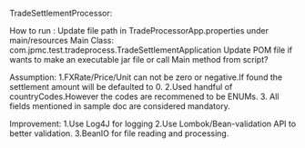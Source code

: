 TradeSettlementProcessor:

How to run :
Update file path in TradeProcessorApp.properties under main/resources
Main Class: com.jpmc.test.tradeprocess.TradeSettlementApplication
Update POM file if wants to make an executable jar file or call Main method from script?

Assumption:
1.FXRate/Price/Unit can not be zero or negative.If found the settlement amount will be defaulted to 0.
2.Used handful of countryCodes.However the codes are recommened to be ENUMs.
3. All fields mentioned in sample doc are considered mandatory.

Improvement:
1.Use Log4J for logging
2.Use Lombok/Bean-validation API to better validation.
3.BeanIO for file reading and processing.
